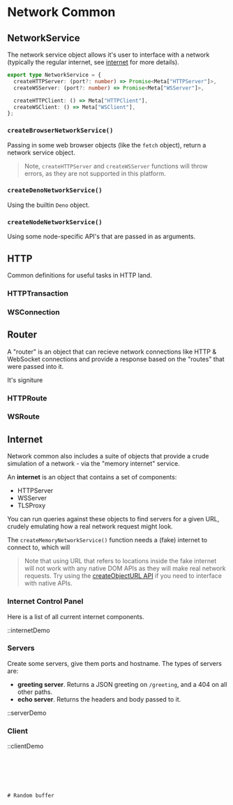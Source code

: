 # Network Common

## NetworkService

The network service object allows it's user to interface
with a network (typically the regular internet, see [internet](#internet)
for more details).

```ts
export type NetworkService = {
  createHTTPServer: (port?: number) => Promise<Meta["HTTPServer"]>,
  createWSServer: (port?: number) => Promise<Meta["WSServer"]>,

  createHTTPClient: () => Meta["HTTPClient"],
  createWSClient: () => Meta["WSClient"],
};
```

### `createBrowserNetworkService()`

Passing in some web browser objects (like the `fetch` object),
return a network service object.

> Note, `createHTTPServer` and `createWSServer` functions will
> throw errors, as they are not supported in this platform.

### `createDenoNetworkService()`

Using the builtin `Deno` object.

### `createNodeNetworkService()`

Using some node-specific API's that are passed in as arguments.

## HTTP

Common definitions for useful tasks in HTTP land.

### HTTPTransaction

### WSConnection

## Router

A "router" is an object that can recieve network connections
like HTTP & WebSocket connections
and provide a response based on the "routes"
that were passed into it.

It's signiture 

### HTTPRoute
### WSRoute

## Internet

Network common also includes a suite of objects
that provide a crude simulation of a network - via
the "memory internet" service.

An **internet** is an object that contains a set of components:
  - HTTPServer
  - WSServer
  - TLSProxy

You can run queries against these objects to find servers
for a given URL, crudely emulating how a
real network request might look.

The `createMemoryNetworkService()` function needs a (fake) internet
to connect to, which will 

> Note that using URL that refers to locations inside the fake internet
> will not work with any native DOM APIs as they will make real network
> requests. Try using the [createObjectURL API](https://developer.mozilla.org/en-US/docs/Web/API/URL/createObjectURL_static) if you need to interface
> with native APIs.

### Internet Control Panel

Here is a list of all current internet components.

::internetDemo

### Servers

Create some servers, give them ports and hostname. The
types of servers are:
  - **greeting server**. Returns a JSON greeting on `/greeting`,
  and a 404 on all other paths.
  - **echo server**. Returns the headers and body passed to it.

::serverDemo

### Client

::clientDemo


```






# Random buffer
```
